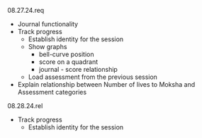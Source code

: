 08.27.24.req
- Journal functionality
- Track progress
    - Establish identity for the session
    - Show graphs
        - bell-curve position
        - score on a quadrant
        - journal - score relationship
    - Load assessment from the previous session
- Explain relationship between Number of lives to Moksha and Assessment categories

08.28.24.rel
- Track progress
    - Establish identity for the session


